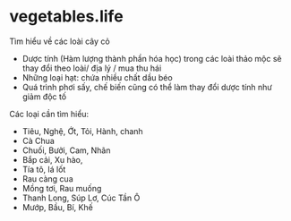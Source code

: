 # vegetables.life
Tìm hiểu về các loài cây cỏ


- Dược tính (Hàm lượng thành phần hóa học) trong các loài thảo mộc sẽ thay đổi theo loài/ địa lý / mua thu hái
- Những loại hạt: chứa nhiều chất dầu béo
- Quá trình phơi sấy, chế biến cũng có thể làm thay đổi dược tính như giảm độc tố


Các loại cần tìm hiểu:
- Tiêu, Nghệ, Ớt, Tỏi, Hành, chanh
- Cà Chua
- Chuối, Bưởi, Cam, Nhãn
- Bắp cải, Xu hào, 
- Tía tô, lá lốt 
- Rau càng cua
- Mồng tơi, Rau muống
- Thanh Long, Súp Lơ, Cúc Tần Ô
- Mướp, Bầu, Bí, Khế
